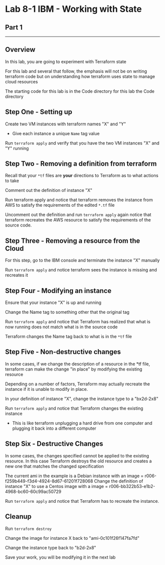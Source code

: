 
# Lab 8-1 IBM  - Working with State

## Part 1

---

## Overview

In this lab, you are going to experiment with Terraform state

For this lab and several that follow, the emphasis will not be on writing terraform code but on understanding how terraform uses state to manage cloud resources

The starting code for this lab is in the Code directory for this lab the Code directory


## Step One - Setting up


Create two VM instances with terraform names "X" and "Y"
- Give each instance a unique `Name` tag value

Run `terraform apply` and verify that you have the two VM instances "X" and "Y" running

## Step Two - Removing a definition from terraform

Recall that your `*tf` files are __your__ directions to Terraform as to what actions to take

Comment out the definition of instance "X"

Run terraform apply and notice that terraform removes the instance from AWS to satisfy the requirements of the edited `*.tf` file 

Uncomment out the definition and run `terraform apply` again notice that terraform recreates the AWS resource to satisfy the requirements of the source code.

## Step Three - Removing a resource from the Cloud

For this step, go to the IBM console and terminate the instance "X" manually 

Run `terraform apply` and notice terraform sees the instance is missing and recreates it

## Step Four - Modifying an instance

Ensure that your instance "X" is up and running

Change the Name tag to something other that the original tag

Run `terraform apply` and notice that Terraform has realized that what is now running does not match what is in the source code

Terraform changes the Name tag back to what is in the `*tf` file


## Step Five - Non-destructive changes

In some cases, if we change the description of a resource in the *tf file, terraform can make the change "in place" by modifying the existing resource

Depending on a number of factors, Terraform may actually recreate the instance if it is unable to modify in place.

In your definition of instance "X", change the instance type to a "bx2d-2x8"

Run `terraform apply` and notice that Terraform changes the existing instance
- This is like terraform unplugging a hard drive from one computer and plugging it back into a different computer

## Step Six - Destructive Changes

In some cases, the changes specified cannot be applied to the existing resource. In this case Terraform destroys the old resource and creates a new one that matches the changed specification

The current ami in the example is a Debian instance with an image = r006-f259b449-f3d4-4924-8d67-61201f728068
Change the definition of instance "X" to use a Centos image with a image = r006-bb322b53-e1b2-4968-bc60-60c99ac50729

 Run `terraform apply` and notice that Terraform has to recreate the instance.


## Cleanup

Run `terraform destroy`

Change the image for instance X back to "ami-0c101f26f147fa7fd"

Change the instance type back to "b2d-2x8"

Save your work, you will be modifying it in the next lab

